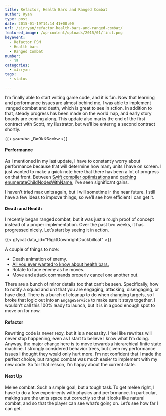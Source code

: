 ```yaml
---
title: Refactor, Health Bars and Ranged Combat
author: Ryan
type: post
date: 2015-01-19T14:14:41+00:00
url: /sirryan/refactor-health-bars-and-ranged-combat/
featured_image: /wp-content/uploads/2015/01/final.png
keyevent:
  - Refactor FSM
  - Health bars
  - Ranged Combat
number:
  - 15
categories:
  - sirryan
tags:
  - status

---
```

I&#8217;m finally able to start writing game code, and it is fun. Now that learning and performance issues are almost behind me, I was able to implement  ranged combat and death, which is great to see in action. In addition to that, steady progress has been made on the world map, and early story boards are coming along. This update also marks the end of the first contract with Scott, my illustrator, but we&#8217;ll be entering a second contract shortly.
<!--more-->

{{< youtube _Ba9kK6cebw >}}

#### Performance

As I mentioned in my last update, I have to constantly worry about performance because that will determine how many units I have on screen. I just wanted to make a quick note here that there has been a lot of progress on that front. Between <a href="http://battleofbrothers.com/sirryan/joy-of-debugging-command-swiftc-failed-with-exit-code-1" target="_blank">Swift compiler optimizations</a> and <a href="http://battleofbrothers.com/sirryan/spritekit-cpu-gains-from-caching-enumeratechildnodeswithname" target="_blank">caching enumerateChildNodesWithName</a>, I&#8217;ve seen significant gains.

I haven&#8217;t tried max units again, but I will sometime in the near future. I still have a few ideas to improve things, so we&#8217;ll see how efficient I can get it.

#### Death and Health

I recently began ranged combat, but it was just a rough proof of concept instead of a proper implementation. Over the past two weeks, it has progressed nicely. Let&#8217;s start by seeing it in action.

<div class="inlineimg">
  {{< gfycat data_id="RightDownrightDuckbillcat" >}}
</div>

A couple of things to note:

  * Death animation of enemy.
  * <a href="http://battleofbrothers.com/sirryan/my-take-on-health-bars" target="_blank">All you ever wanted to know about health bars.</a>
  * Rotate to face enemy as he moves.
  * Move and attack commands properly cancel one another out.

There are a bunch of minor details too that can&#8217;t be seen. Specifically, how to notify a squad and unit that you are engaging, attacking, disengaging, or have died. There is a bunch of cleanup to do when changing targets, so I broke that logic out into an `EngageService` to make sure it stays together. I wouldn&#8217;t call this 100% ready to launch, but it is in a good enough spot to move on for now.

#### Refactor

Rewriting code is never sexy, but it is a necessity. I feel like rewrites will never stop happening, even as I start to believe I know what I&#8217;m doing. Anyway, the major change here is to move towards a hierarchical finite state machine. I strongly considered behavior trees, but given my performance issues I thought they would only hurt more. I&#8217;m not confident that I made the perfect choice, but ranged combat was much easier to implement with my new code. So for that reason, I&#8217;m happy about the current state.

#### Next Up

Melee combat. Such a simple goal, but a tough task. To get melee right, I have to do a few experiments with physics and performance. In particular, making sure the units space out correctly so that it looks like natural combat, and so that the player can see what&#8217;s going on. Let&#8217;s see how far I can get.